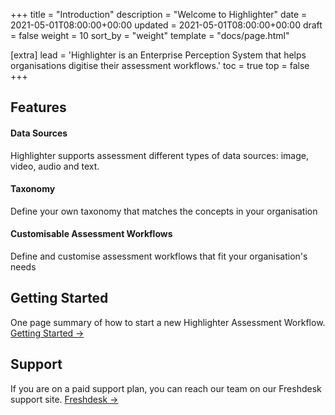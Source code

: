 +++
title = "Introduction"
description = "Welcome to Highlighter"
date = 2021-05-01T08:00:00+00:00
updated = 2021-05-01T08:00:00+00:00
draft = false
weight = 10
sort_by = "weight"
template = "docs/page.html"

[extra]
lead = 'Highlighter is an Enterprise Perception System that helps organisations digitise their assessment workflows.'
toc = true
top = false
+++

## Features

#### Data Sources

Highlighter supports assessment different types of data sources: image, video, audio and text.

#### Taxonomy

Define your own taxonomy that matches the concepts in your organisation

#### Customisable Assessment Workflows

Define and customise assessment workflows that fit your organisation's needs

## Getting Started

One page summary of how to start a new Highlighter Assessment Workflow. [Getting Started →](../getting-started/)

## Support

If you are on a paid support plan, you can reach our team on our Freshdesk support site. [Freshdesk →](https://newaccount1632785401203.freshdesk.com/)
